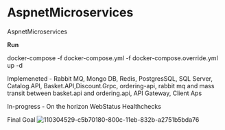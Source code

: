 # AspnetMicroservices
AspnetMicroservices

**Run** 

docker-compose -f docker-compose.yml -f docker-compose.override.yml up -d

Implemeneted - Rabbit MQ, Mongo DB, Redis, PostgresSQL, SQL Server, Catalog.API, Basket.API,Discount.Grpc, ordering-api, rabbit mq and mass transit between basket.api and ordering.api, API Gateway, Client Aps


In-progress - 
On the horizon
WebStatus Healthchecks 

Final Goal 
![110304529-c5b70180-800c-11eb-832b-a2751b5bda76](https://user-images.githubusercontent.com/1406029/122149229-5cbc0280-ce21-11eb-81d5-22f050bc534d.png)

